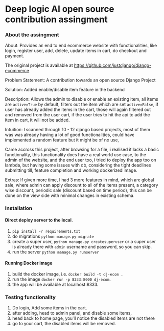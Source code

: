 
# Deep logic AI open source contribution assingment 

### About the assingment

About: Provides an end to end ecommerce website with functionalities, like login, register user, add, delete, update items in cart, do checkout and payment.

The original project is available at https://github.com/justdjango/django-ecommerce


Problem Statement: A contribution towards an open source Django Project

Solution: Added enable/disable item feature in the backend

Description: Allows the admin to disable or enable an existing item, all items are `active=True` by default, filters out the item which are set `active=False`, if user has already added the items in the cart, those will again filtered out and removed from the user cart, if the user tries to hit the api to add the item in cart, it will not be added. 


Intuition: I scanned through 10 - 12 django based projects,  most of them was was already having a lot of good functionalities, could have implemented a random feature but it might be of no use,

Came accross this project, after browsing for a file, i realised it lacks a basic functionality, this functionality does have a real world use case, to the admin of the website, and the end user too, i tried to deploy the app too on lambda, but having some issues with db, considering the tight deadlines submitting till, feature completion and working dockerized image.

Extras: If given more time, I had 3 more features in mind, which are global sale, where admin can apply discount to all of the items present, a category wise discount, periodic sale (discount based on time period), this can be done on the view side with minimal changes in existing schema.

### Installation
#### Direct deploy server to the local.

1. `pip install -r requirements.txt`
2.  do migrations `python manage.py migrate` 
3.  create a super user, `python manage.py createsuperuser` or a super user is already there with `admin` username and password, so you can skip.
4. run the server `python manage.py runserver`


#### Running Docker image
1. build the docker image, i.e. `docker build -t dj-ecom .`
2. run the image `docker run -p 8333:8000 dj-ecom`.
3. the app will be available at localhost:8333.


### Testing functionality

1. Do login, Add some items in the cart.
2. after adding, head to admin panel, and disable some items,
3. head back to home page, you'll notice the disabled items are not there
4. go to your cart, the disabled items will be removed.
